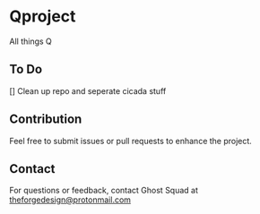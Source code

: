 # Qproject
All things Q

## To Do
[] Clean up repo and seperate cicada stuff

## Contribution
Feel free to submit issues or pull requests to enhance the project.

## Contact
For questions or feedback, contact Ghost Squad at theforgedesign@protonmail.com
